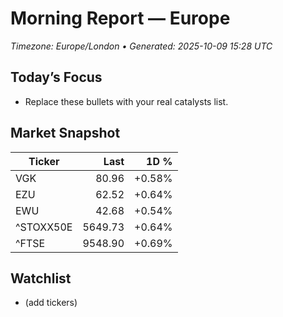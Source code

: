 # Morning Report — Europe
_Timezone: Europe/London • Generated: 2025-10-09 15:28 UTC_

## Today’s Focus
- Replace these bullets with your real catalysts list.

## Market Snapshot
| Ticker | Last | 1D % |
|---|---:|---:|
| VGK | 80.96 | +0.58% |
| EZU | 62.52 | +0.64% |
| EWU | 42.68 | +0.54% |
| ^STOXX50E | 5649.73 | +0.64% |
| ^FTSE | 9548.90 | +0.69% |

## Watchlist
- (add tickers)
